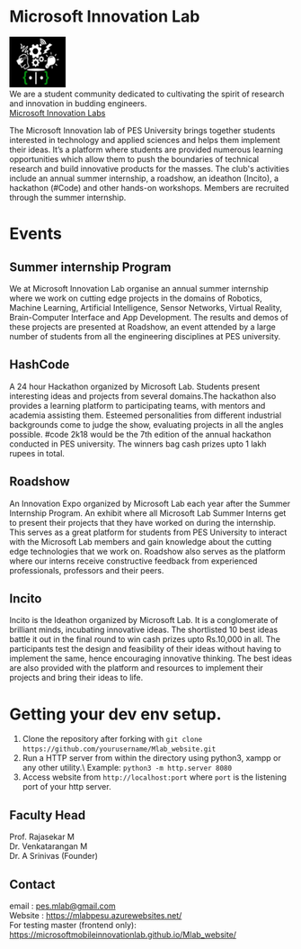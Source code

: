 # Microsoft Innovation Lab

<img src="images/Mlab_logo_black.jpg" alt="logo" width="100px" height="90px"><br/>
 We are a student community dedicated to cultivating the spirit of research and innovation in budding engineers.<br/>
[Microsoft Innovation Labs](https://mlabpesu.azurewebsites.net/)

The Microsoft Innovation lab of PES University brings together students interested in technology and applied sciences and helps them implement their ideas. It’s a platform where students are provided numerous learning opportunities which allow them to push the boundaries of technical research and build innovative products for the masses. The club's activities include an annual summer internship, a roadshow, an ideathon (Incito), a hackathon (#Code) and other hands-on workshops. Members are recruited through the summer internship.

# Events

Summer internship Program
---
We at Microsoft Innovation Lab organise an annual summer internship where we work on cutting edge projects in the domains of Robotics, Machine Learning, Artificial Intelligence, Sensor Networks, Virtual Reality, Brain-Computer Interface and App Development. The results and demos of these projects are presented at Roadshow, an event attended by a large number of students from all the engineering disciplines at PES university.


HashCode
-----
A 24 hour Hackathon organized by Microsoft Lab. Students present interesting ideas and projects from several domains.The hackathon also provides a learning platform to participating teams, with mentors and academia assisting them. Esteemed personalities from different industrial backgrounds come to judge the show, evaluating projects in all the angles possible. #code 2k18 would be the 7th edition of the annual hackathon conducted in PES university. The winners bag cash prizes upto 1 lakh rupees in total.


Roadshow
-----
An Innovation Expo organized by Microsoft Lab each year after the Summer Internship Program. An exhibit where all Microsoft Lab Summer Interns get to present their projects that they have worked on during the internship. This serves as a great platform for students from PES University to interact with the Microsoft Lab members and gain knowledge about the cutting edge technologies that we work on. Roadshow also serves as the platform where our interns receive constructive feedback from experienced professionals, professors and their peers.


Incito
-----
Incito is the Ideathon organized by Microsoft Lab. It is a conglomerate of brilliant minds, incubating innovative ideas. The shortlisted 10 best ideas battle it out in the final round to win cash prizes upto Rs.10,000 in all. The participants test the design and feasibility of their ideas without having to implement the same, hence encouraging innovative thinking. The best ideas are also provided with the platform and resources to implement their projects and bring their ideas to life.

# Getting your dev env setup.

1. Clone the repository after forking with `git clone https://github.com/yourusername/Mlab_website.git`
2. Run a HTTP server from within the directory using python3, xampp or any other utility.\ 
Example: ```python3 -m http.server 8080```
3. Access website from `http://localhost:port` where `port` is the listening port of your http server.

Faculty Head
-----
Prof. Rajasekar M <br/>
Dr. Venkatarangan M <br/>
Dr. A Srinivas (Founder) <br/>

Contact
-----
email : pes.mlab@gmail.com <br/>
Website : https://mlabpesu.azurewebsites.net/ <br/>
For testing master (frontend only): https://microsoftmobileinnovationlab.github.io/Mlab_website/

